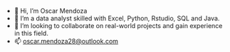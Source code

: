 - 👋 Hi, I’m Oscar Mendoza 
- 👀 I’m a data analyst skilled with Excel, Python, Rstudio, SQL and Java.
- 💞️ I’m looking to collaborate on real-world projects and gain experience in this field.
- 📫 oscar.mendoza28@outlook.com

<!---
OscarMC28/OscarMC28 is a ✨ special ✨ repository because its `README.md` (this file) appears on your GitHub profile.
You can click the Preview link to take a look at your changes.
--->

